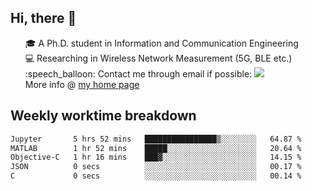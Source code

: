 <h2 > Hi, there 👋 </h3>

<div >
 <ul>
 🎓 A Ph.D. student in Information and Communication Engineering <br>
 💻 Researching in Wireless Network Measurement (5G, BLE etc.)<br>
 :speech_balloon: Contact me through email if possible: <a href="mailto:ethanjia@sjtu.edu.cn"><img src="https://img.shields.io/badge/-ethanjia@sjtu.edu.cn-c14438?style=plastic&logo=Gmail&logoColor=white&link=mailto:mailto:ethanjia@sjtu.edu.cn"></a> <br>
  More info @ <a href="https://haifengjia.github.io">my home page</a>
 </ul>
</div>

<h2 >
Weekly worktime breakdown
</h1>


<!--START_SECTION:waka-->

```txt
Jupyter       5 hrs 52 mins   ████████████████▒░░░░░░░░   64.87 %
MATLAB        1 hr 52 mins    █████░░░░░░░░░░░░░░░░░░░░   20.64 %
Objective-C   1 hr 16 mins    ███▓░░░░░░░░░░░░░░░░░░░░░   14.15 %
JSON          0 secs          ░░░░░░░░░░░░░░░░░░░░░░░░░   00.17 %
C             0 secs          ░░░░░░░░░░░░░░░░░░░░░░░░░   00.14 %
```

<!--END_SECTION:waka-->


